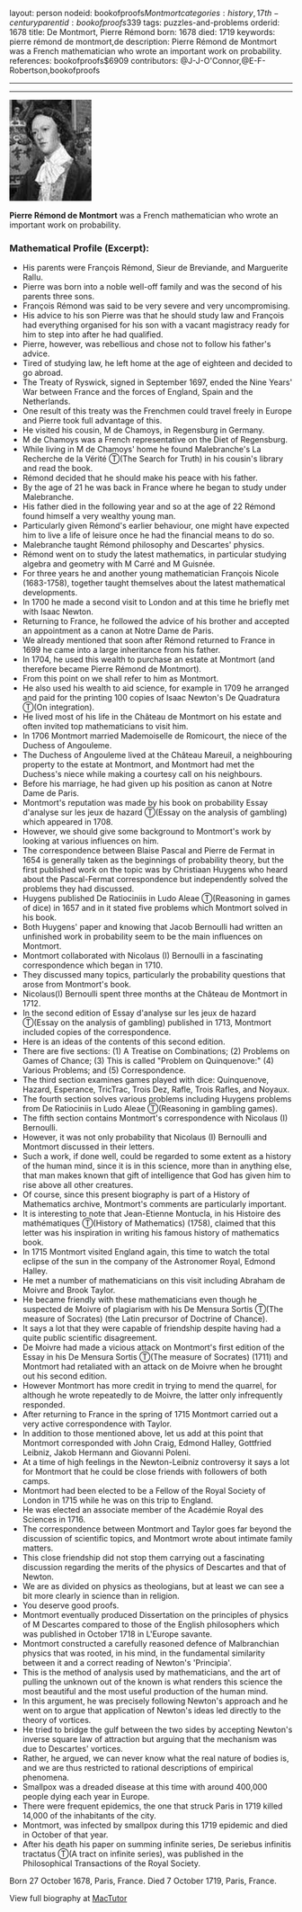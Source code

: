 layout: person
nodeid: bookofproofs$Montmort
categories: history,17th-century
parentid: bookofproofs$339
tags: puzzles-and-problems
orderid: 1678
title: De Montmort, Pierre Rémond
born: 1678
died: 1719
keywords: pierre rémond de montmort,de
description: Pierre Rémond de Montmort was a French mathematician who wrote an important work on probability.
references: bookofproofs$6909
contributors: @J-J-O'Connor,@E-F-Robertson,bookofproofs

---



---

![Montmort.jpg](https://github.com/bookofproofs/bookofproofs.github.io/blob/main/_sources/_assets/images/portraits/Montmort.jpg?raw=true)

**Pierre Rémond de Montmort** was a French mathematician who wrote an important work on probability.

### Mathematical Profile (Excerpt):
* His parents were François Rémond, Sieur de Breviande, and Marguerite Rallu.
* Pierre was born into a noble well-off family and was the second of his parents three sons.
* François Rémond was said to be very severe and very uncompromising.
* His advice to his son Pierre was that he should study law and François had everything organised for his son with a vacant magistracy ready for him to step into after he had qualified.
* Pierre, however, was rebellious and chose not to follow his father's advice.
* Tired of studying law, he left home at the age of eighteen and decided to go abroad.
* The Treaty of Ryswick, signed in September 1697, ended the Nine Years' War between France and the forces of England, Spain and the Netherlands.
* One result of this treaty was the Frenchmen could travel freely in Europe and Pierre took full advantage of this.
* He visited his cousin, M de Chamoys, in Regensburg in Germany.
* M de Chamoys was a French representative on the Diet of Regensburg.
* While living in M de Chamoys' home he found Malebranche's La Recherche de la Vérité Ⓣ(The Search for Truth) in his cousin's library and read the book.
* Rémond decided that he should make his peace with his father.
* By the age of 21 he was back in France where he began to study under Malebranche.
* His father died in the following year and so at the age of 22 Rémond found himself a very wealthy young man.
* Particularly given Rémond's earlier behaviour, one might have expected him to live a life of leisure once he had the financial means to do so.
* Malebranche taught Rémond philosophy and Descartes' physics.
* Rémond went on to study the latest mathematics, in particular studying algebra and geometry with M Carré and M Guisnée.
* For three years he and another young mathematician François Nicole (1683-1758), together taught themselves about the latest mathematical developments.
* In 1700 he made a second visit to London and at this time he briefly met with Isaac Newton.
* Returning to France, he followed the advice of his brother and accepted an appointment as a canon at Notre Dame de Paris.
* We already mentioned that soon after Rémond returned to France in 1699 he came into a large inheritance from his father.
* In 1704, he used this wealth to purchase an estate at Montmort (and therefore became Pierre Rémond de Montmort).
* From this point on we shall refer to him as Montmort.
* He also used his wealth to aid science, for example in 1709 he arranged and paid for the printing 100 copies of Isaac Newton's De Quadratura Ⓣ(On integration).
* He lived most of his life in the Château de Montmort on his estate and often invited top mathematicians to visit him.
* In 1706 Montmort married Mademoiselle de Romicourt, the niece of the Duchess of Angouleme.
* The Duchess of Angouleme lived at the Château Mareuil, a neighbouring property to the estate at Montmort, and Montmort had met the Duchess's niece while making a courtesy call on his neighbours.
* Before his marriage, he had given up his position as canon at Notre Dame de Paris.
* Montmort's reputation was made by his book on probability Essay d'analyse sur les jeux de hazard Ⓣ(Essay on the analysis of gambling) which appeared in 1708.
* However, we should give some background to Montmort's work by looking at various influences on him.
* The correspondence between Blaise Pascal and Pierre de Fermat in 1654 is generally taken as the beginnings of probability theory, but the first published work on the topic was by Christiaan Huygens who heard about the Pascal-Fermat correspondence but independently solved the problems they had discussed.
* Huygens published De Ratiociniis in Ludo Aleae Ⓣ(Reasoning in games of dice) in 1657 and in it stated five problems which Montmort solved in his book.
* Both Huygens' paper and knowing that Jacob Bernoulli had written an unfinished work in probability seem to be the main influences on Montmort.
* Montmort collaborated with Nicolaus (I) Bernoulli in a fascinating correspondence which began in 1710.
* They discussed many topics, particularly the probability questions that arose from Montmort's book.
* Nicolaus(I) Bernoulli spent three months at the Château de Montmort in 1712.
* In the second edition of Essay d'analyse sur les jeux de hazard Ⓣ(Essay on the analysis of gambling) published in 1713, Montmort included copies of the correspondence.
* Here is an ideas of the contents of this second edition.
* There are five sections: (1) A Treatise on Combinations; (2) Problems on Games of Chance; (3) This is called "Problem on Quinquenove:" (4) Various Problems; and (5) Correspondence.
* The third section examines games played with dice: Quinquenove, Hazard, Esperance, TricTrac, Trois Dez, Rafle, Trois Rafles, and Noyaux.
* The fourth section solves various problems including Huygens problems from De Ratiociniis in Ludo Aleae Ⓣ(Reasoning in  gambling games).
* The fifth section contains Montmort's correspondence with Nicolaus (I) Bernoulli.
* However, it was not only probability that Nicolaus (I) Bernoulli and Montmort discussed in their letters.
* Such a work, if done well, could be regarded to some extent as a history of the human mind, since it is in this science, more than in anything else, that man makes known that gift of intelligence that God has given him to rise above all other creatures.
* Of course, since this present biography is part of a History of Mathematics archive, Montmort's comments are particularly important.
* It is interesting to note that Jean-Etienne Montucla, in his Histoire des mathématiques Ⓣ(History of Mathematics) (1758), claimed that this letter was his inspiration in writing his famous history of mathematics book.
* In 1715 Montmort visited England again, this time to watch the total eclipse of the sun in the company of the Astronomer Royal, Edmond Halley.
* He met a number of mathematicians on this visit including Abraham de Moivre and Brook Taylor.
* He became friendly with these mathematicians even though he suspected de Moivre of plagiarism with his De Mensura Sortis Ⓣ(The measure of Socrates) (the Latin precursor of Doctrine of Chance).
* It says a lot that they were capable of friendship despite having had a quite public scientific disagreement.
* De Moivre had made a vicious attack on Montmort's first edition of the Essay in his De Mensura Sortis Ⓣ(The measure of Socrates) (1711) and Montmort had retaliated with an attack on de Moivre when he brought out his second edition.
* However Montmort has more credit in trying to mend the quarrel, for although he wrote repeatedly to de Moivre, the latter only infrequently responded.
* After returning to France in the spring of 1715 Montmort carried out a very active correspondence with Taylor.
* In addition to those mentioned above, let us add at this point that Montmort corresponded with John Craig, Edmond Halley, Gottfried Leibniz, Jakob Hermann and Giovanni Poleni.
* At a time of high feelings in the Newton-Leibniz controversy it says a lot for Montmort that he could be close friends with followers of both camps.
* Montmort had been elected to be a Fellow of the Royal Society of London in 1715 while he was on this trip to England.
* He was elected an associate member of the Académie Royal des Sciences in 1716.
* The correspondence between Montmort and Taylor goes far beyond the discussion of scientific topics, and Montmort wrote about intimate family matters.
* This close friendship did not stop them carrying out a fascinating discussion regarding the merits of the physics of Descartes and that of Newton.
* We are as divided on physics as theologians, but at least we can see a bit more clearly in science than in religion.
* You deserve good proofs.
* Montmort eventually produced Dissertation on the principles of physics of M Descartes compared to those of the English philosophers which was published in October 1718 in L'Europe savante.
* Montmort constructed a carefully reasoned defence of Malbranchian physics that was rooted, in his mind, in the fundamental similarity between it and a correct reading of Newton's 'Principia'.
* This is the method of analysis used by mathematicians, and the art of pulling the unknown out of the known is what renders this science the most beautiful and the most useful production of the human mind.
* In this argument, he was precisely following Newton's approach and he went on to argue that application of Newton's ideas led directly to the theory of vortices.
* He tried to bridge the gulf between the two sides by accepting Newton's inverse square law of attraction but arguing that the mechanism was due to Descartes' vortices.
* Rather, he argued, we can never know what the real nature of bodies is, and we are thus restricted to rational descriptions of empirical phenomena.
* Smallpox was a dreaded disease at this time with around 400,000 people dying each year in Europe.
* There were frequent epidemics, the one that struck Paris in 1719 killed 14,000 of the inhabitants of the city.
* Montmort, was infected by smallpox during this 1719 epidemic and died in October of that year.
* After his death his paper on summing infinite series, De seriebus infinitis tractatus Ⓣ(A tract on infinite series), was published in the Philosophical Transactions of the Royal Society.

Born 27 October 1678, Paris, France. Died 7 October 1719, Paris, France.

View full biography at [MacTutor](https://mathshistory.st-andrews.ac.uk/Biographies/Montmort/)
